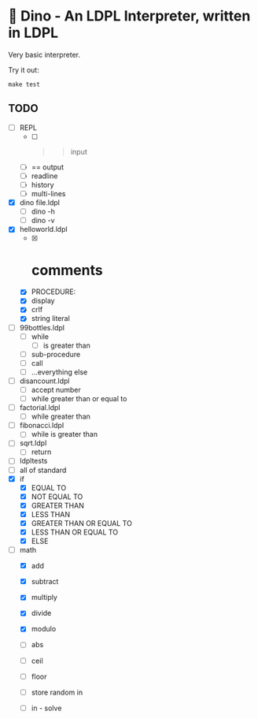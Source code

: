 # 🦕 Dino - An LDPL Interpreter, written in LDPL

Very basic interpreter.

Try it out:

    make test

## TODO

- [ ] REPL
    - [ ] >> input
    - [ ] == output
    - [ ] readline
    - [ ] history
    - [ ] multi-lines
- [x] dino file.ldpl
    - [ ] dino -h
    - [ ] dino -v
- [x] helloworld.ldpl
    - [x] # comments
    - [x] PROCEDURE:
    - [x] display
    - [x] crlf
    - [x] string literal
- [ ] 99bottles.ldpl
  - [ ] while
    - [ ] is greater than
  - [ ] sub-procedure
  - [ ] call
  - [ ] ...everything else
- [ ] disancount.ldpl
    - [ ] accept number
    - [ ] while greater than or equal to 
- [ ] factorial.ldpl
    - [ ] while greater than
- [ ] fibonacci.ldpl
    - [ ] while is greater than
- [ ] sqrt.ldpl
    - [ ] return
- [ ] ldpltests
- [ ] all of standard 
- [x] if
    - [x] EQUAL TO
    - [x] NOT EQUAL TO
    - [x] GREATER THAN
    - [x] LESS THAN
    - [x] GREATER THAN OR EQUAL TO
    - [x] LESS THAN OR EQUAL TO
    - [x] ELSE
- [ ] math
    - [x] add
    - [x] subtract
    - [x] multiply
    - [x] divide
    - [x] modulo
    - [ ] abs
    - [ ] ceil
    - [ ] floor
    - [ ] store random in
    - [ ] in - solve 

